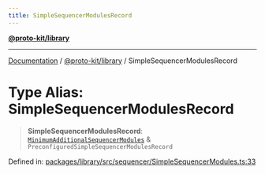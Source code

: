 ```yaml
---
title: SimpleSequencerModulesRecord
---
```


[**@proto-kit/library**](../README.md)

***

[Documentation](../../../README.md) / [@proto-kit/library](../README.md) / SimpleSequencerModulesRecord

# Type Alias: SimpleSequencerModulesRecord

> **SimpleSequencerModulesRecord**: [`MinimumAdditionalSequencerModules`](MinimumAdditionalSequencerModules.md) & `PreconfiguredSimpleSequencerModulesRecord`

Defined in: [packages/library/src/sequencer/SimpleSequencerModules.ts:33](https://github.com/proto-kit/framework/blob/b953c754e500c62f01fbbd6d09adfb2f5577269d/packages/library/src/sequencer/SimpleSequencerModules.ts#L33)
